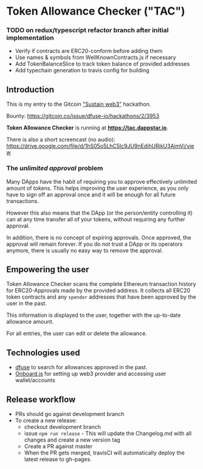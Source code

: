 # Token Allowance Checker ("TAC")

### TODO on redux/typescript refactor branch after initial implementation

 - Verify if contracts are ERC20-conform before adding them
 - Use names & symbols from WellKnownContracts.js if necessary
 - Add TokenBalanceSlice to track token balance of provided addresses
 - Add typechain generation to travis config for building


## Introduction
This is my entry to the Gitcoin ["Sustain web3"](https://gitcoin.co/hackathon/sustain-web3/) hackathon.

Bounty: https://gitcoin.co/issue/dfuse-io/hackathons/2/3953

__Token Allowance Checker__ is running at __https://tac.dappstar.io__.

There is also a short screencast (no audio): https://drive.google.com/file/d/1hS05o5LhC5lc9JU9nEdihURikU3AimVi/view

### The _unlimited approval_ problem
Many DApps have the habit of requiring you to approve effectively unlimited amount of tokens. This helps
improving the user experience, as you only have to sign off an approval once and it will be enough for
all future transactions.

However this also means that the DApp (or the person/entity controlling it) can at any time transfer
all of your tokens, without requiring any further approval.

In addition, there is no concept of expiring approvals. Once approved, the approval will remain forever.
If you do not trust a DApp or its operators anymore, there is usually no easy way to remove the approval.

## Empowering the user
Token Allowance Checker scans the complete Ethereum transaction history for ERC20-Approvals made by the
provided address. It collects all ERC20 token contracts and any `spender` addresses that have been 
approved by the user in the past.

This information is displayed to the user, together with the up-to-date allowance amount.

For all entries, the user can edit or delete the allowance.

## Technologies used
 - [dfuse](https://www.dfuse.io/) to search for allowances approved in the past.
 - [Onboard.js](https://www.blocknative.com/onboard) for setting up web3 provider and accessing user wallet/accounts

## Release workflow
 - PRs should go against development branch
 - To create a new release:
   - checkout development branch
   - issue `npm run release` - This will update the Changelog.md with all changes and create a new version tag
   - Create a PR against master
   - When the PR gets merged, travisCI will automatically deploy the latest release to gh-pages.
  